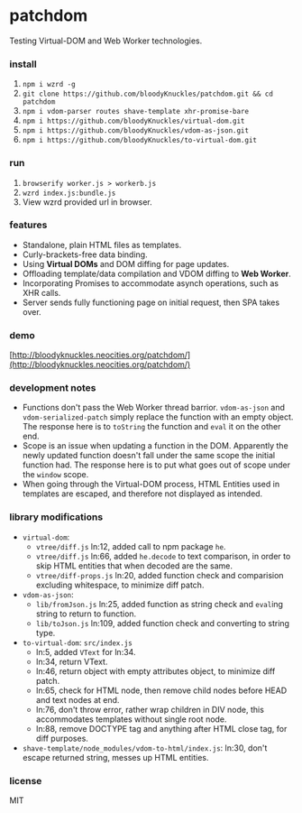 # patchdom

Testing Virtual-DOM and Web Worker technologies.

### install
1. `npm i wzrd -g`
2. `git clone https://github.com/bloodyKnuckles/patchdom.git && cd patchdom`
3. `npm i vdom-parser routes shave-template xhr-promise-bare`
4. `npm i https://github.com/bloodyKnuckles/virtual-dom.git`
5. `npm i https://github.com/bloodyKnuckles/vdom-as-json.git`
6. `npm i https://github.com/bloodyKnuckles/to-virtual-dom.git`

### run
1. `browserify worker.js > workerb.js`
2. `wzrd index.js:bundle.js`
3. View wzrd provided url in browser.

### features
* Standalone, plain HTML files as templates.
* Curly-brackets-free data binding.
* Using **Virtual DOMs** and DOM diffing for page updates.
* Offloading template/data compilation and VDOM diffing to **Web Worker**.
* Incorporating Promises to accommodate asynch operations, such as XHR calls.
* Server sends fully functioning page on initial request, then SPA takes over.

### demo

[http://bloodyknuckles.neocities.org/patchdom/](http://bloodyknuckles.neocities.org/patchdom/)

### development notes

* Functions don't pass the Web Worker thread barrior. `vdom-as-json` and `vdom-serialized-patch` simply replace the function with an empty object. The response here is to `toString` the function and `eval` it on the other end.
* Scope is an issue when updating a function in the DOM. Apparently the newly updated function doesn't fall under the same scope the initial function had. The response here is to put what goes out of scope under the `window` scope.
* When going through the Virtual-DOM process, HTML Entities used in templates are escaped, and therefore not displayed as intended.

### library modifications

* `virtual-dom`:
  - `vtree/diff.js` ln:12, added call to npm package `he`.
  - `vtree/diff.js` ln:66, added `he.decode` to text comparison, in order to skip HTML entities that when decoded are the same.
  - `vtree/diff-props.js` ln:20, added function check and comparision excluding whitespace, to minimize diff patch.
* `vdom-as-json`: 
  - `lib/fromJson.js` ln:25, added function as string check and `eval`ing string to return to function.
  - `lib/toJson.js` ln:109, added function check and converting to string type.
* `to-virtual-dom`: `src/index.js` 
  - ln:5, added `VText` for ln:34.
  - ln:34, return VText.
  - ln:46, return object with empty attributes object, to minimize diff patch.
  - ln:65, check for HTML node, then remove child nodes before HEAD and text nodes at end.
  - ln:76, don't throw error, rather wrap children in DIV node, this accommodates templates without single root node.
  - ln:88, remove DOCTYPE tag and anything after HTML close tag, for diff purposes.
* `shave-template/node_modules/vdom-to-html/index.js`: ln:30, don't escape returned string, messes up HTML entities.

### license

MIT
